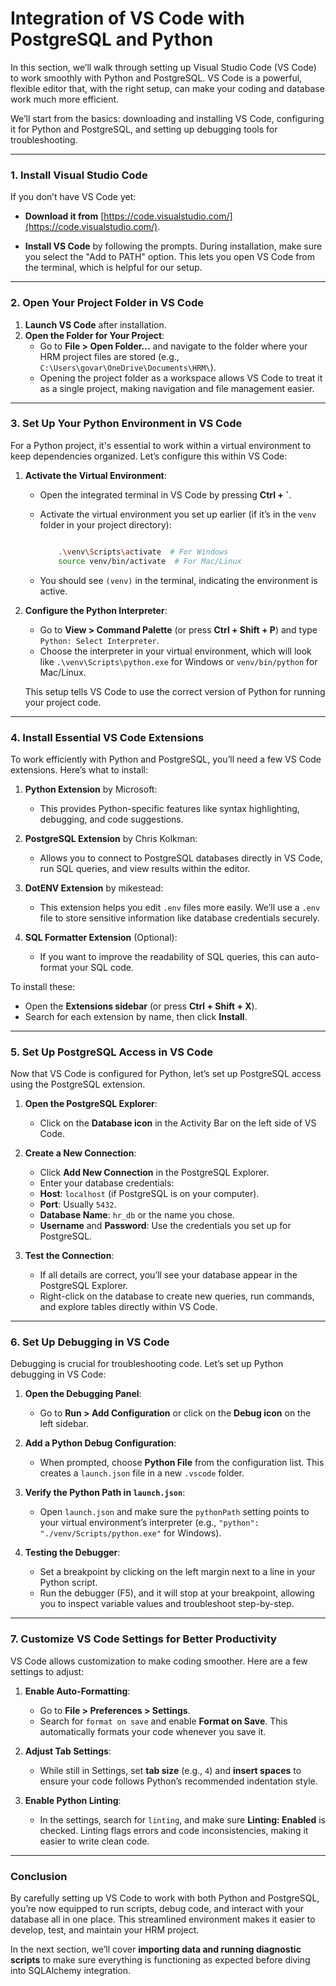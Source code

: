 # Integration of VS Code with PostgreSQL and Python

In this section, we’ll walk through setting up Visual Studio Code (VS Code) to work smoothly with Python and PostgreSQL. VS Code is a powerful, flexible editor that, with the right setup, can make your coding and database work much more efficient.

We’ll start from the basics: downloading and installing VS Code, configuring it for Python and PostgreSQL, and setting up debugging tools for troubleshooting.

___

### **1. Install Visual Studio Code**

   If you don’t have VS Code yet:

   - **Download it from** [https://code.visualstudio.com/](https://code.visualstudio.com/).

   - **Install VS Code** by following the prompts. During installation, make sure you select the "Add to PATH" option. This lets you open VS Code from the terminal, which is helpful for our setup.

___

### **2. Open Your Project Folder in VS Code**

   1. **Launch VS Code** after installation.
   2. **Open the Folder for Your Project**:
      - Go to **File > Open Folder...** and navigate to the folder where your HRM project files are stored (e.g., `C:\Users\govar\OneDrive\Documents\HRM\`).
      - Opening the project folder as a workspace allows VS Code to treat it as a single project, making navigation and file management easier.

___

### **3. Set Up Your Python Environment in VS Code**

For a Python project, it's essential to work within a virtual environment to keep dependencies organized. Let’s configure this within VS Code:

1. **Activate the Virtual Environment**:
   - Open the integrated terminal in VS Code by pressing **Ctrl + `**.
   - Activate the virtual environment you set up earlier (if it’s in the `venv` folder in your project directory):

     ```bash

         .\venv\Scripts\activate  # For Windows
         source venv/bin/activate  # For Mac/Linux
     ```

   - You should see `(venv)` in the terminal, 
indicating the environment is active.

2. **Configure the Python Interpreter**:
   - Go to **View > Command Palette** (or press **Ctrl + Shift + P**) and type `Python: Select Interpreter`.
   - Choose the interpreter in your virtual environment, which will look like `.\venv\Scripts\python.exe` for Windows or `venv/bin/python` for Mac/Linux.

   This setup tells VS Code to use the correct version of Python for running your project code.

___

### **4. Install Essential VS Code Extensions**

   To work efficiently with Python and PostgreSQL, you’ll need a few VS Code extensions. Here’s what to install:

   1. **Python Extension** by Microsoft:
      - This provides Python-specific features like syntax highlighting, debugging, and code suggestions.

   2. **PostgreSQL Extension** by Chris Kolkman:
      - Allows you to connect to PostgreSQL databases directly in VS Code, run SQL queries, and view results within the editor.

   3. **DotENV Extension** by mikestead:
      - This extension helps you edit `.env` files more easily. We’ll use a `.env` file to store sensitive information like database credentials securely.

   4. **SQL Formatter Extension** (Optional):
      - If you want to improve the readability of SQL queries, this can auto-format your SQL code.

   To install these:

   - Open the **Extensions sidebar** (or press **Ctrl + Shift + X**).
   - Search for each extension by name, then click **Install**.

___

### **5. Set Up PostgreSQL Access in VS Code**

   Now that VS Code is configured for Python, let’s set up PostgreSQL access using the PostgreSQL extension.

   1. **Open the PostgreSQL Explorer**:
      - Click on the **Database icon** in the Activity Bar on the left side of VS Code.

   2. **Create a New Connection**:
      - Click **Add New Connection** in the PostgreSQL Explorer.
      - Enter your database credentials:
      - **Host**: `localhost` (if PostgreSQL is on your computer).
      - **Port**: Usually `5432`.
      - **Database Name**: `hr_db` or the name you chose.
      - **Username** and **Password**: Use the credentials you set up for PostgreSQL.

   3. **Test the Connection**:
      - If all details are correct, you’ll see your database appear in the PostgreSQL Explorer.
      - Right-click on the database to create new queries, run commands, and explore tables directly within VS Code.

___

### **6. Set Up Debugging in VS Code**

Debugging is crucial for troubleshooting code. Let’s set up Python debugging in VS Code:

   1. **Open the Debugging Panel**:
      - Go to **Run > Add Configuration** or click on the **Debug icon** on the left sidebar.

   2. **Add a Python Debug Configuration**:
      - When prompted, choose **Python File** from the configuration list. This creates a `launch.json` file in a new `.vscode` folder.

   3. **Verify the Python Path in `launch.json`**:
      - Open `launch.json` and make sure the `pythonPath` setting points to your virtual environment’s interpreter (e.g., `"python": "./venv/Scripts/python.exe"` for Windows).

   4. **Testing the Debugger**:
      - Set a breakpoint by clicking on the left margin next to a line in your Python script.
      - Run the debugger (F5), and it will stop at your breakpoint, allowing you to inspect variable values and troubleshoot step-by-step.

___

### **7. Customize VS Code Settings for Better Productivity**

VS Code allows customization to make coding smoother. Here are a few settings to adjust:

   1. **Enable Auto-Formatting**:
      - Go to **File > Preferences > Settings**.
      - Search for `format on save` and enable **Format on Save**. This automatically formats your code whenever you save it.

   2. **Adjust Tab Settings**:
      - While still in Settings, set **tab size** (e.g., `4`) and **insert spaces** to ensure your code follows Python’s recommended indentation style.

   3. **Enable Python Linting**:
      - In the settings, search for `linting`, and make sure **Linting: Enabled** is checked. Linting flags errors and code inconsistencies, making it easier to write clean code.

___

### **Conclusion**

By carefully setting up VS Code to work with both Python and PostgreSQL, you’re now equipped to run scripts, debug code, and interact with your database all in one place. This streamlined environment makes it easier to develop, test, and maintain your HRM project.

In the next section, we’ll cover **importing data and running diagnostic scripts** to make sure everything is functioning as expected before diving into SQLAlchemy integration.
